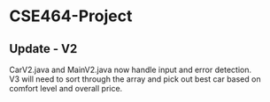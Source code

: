 # CSE464-Project
## Update - V2
CarV2.java and MainV2.java now handle input and error detection.  
V3 will need to sort through the array and pick out best car based on comfort level and overall price.  
